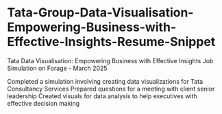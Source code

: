 # Tata-Group-Data-Visualisation-Empowering-Business-with-Effective-Insights-Resume-Snippet


Tata Data Visualisation: Empowering Business with Effective Insights Job Simulation on Forage - March 2025

Completed a simulation involving creating data visualizations for Tata Consultancy Services
Prepared questions for a meeting with client senior leadership
Created visuals for data analysis to help executives with effective decision making
